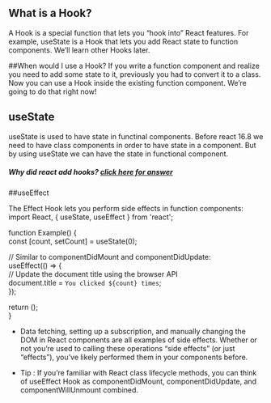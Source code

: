## What is a Hook? 
A Hook is a special function that lets you “hook into” React features. For example, useState is a Hook that lets you add React state to function components. We’ll learn other Hooks later.

##When would I use a Hook? 
If you write a function component and realize you need to add some state to it, previously you had to convert it to a class. Now you can use a Hook inside the existing function component. We’re going to do that right now!

## useState

useState is used to have state in functinal components. Before react 16.8 we need to have class components in order to have state in a component. But by using useState we can have the state in functional component.
##### Why did react add hooks? [click here for answer](https://reactjs.org/docs/hooks-intro.html#motivation)

##useEffect

The Effect Hook lets you perform side effects in function components:
import React, { useState, useEffect } from 'react';

function Example() {  
  const [count, setCount] = useState(0);  

  // Similar to componentDidMount and componentDidUpdate:  
  useEffect(() => {  
    // Update the document title using the browser API  
    document.title = `You clicked ${count} times`;  
  });  

  return ();  
}  

- Data fetching, setting up a subscription, and manually changing the DOM in React components are all examples of side effects. Whether or not you’re used to calling these operations “side effects” (or just “effects”), you’ve likely performed them in your components before.

- Tip : If you’re familiar with React class lifecycle methods, you can think of useEffect Hook as componentDidMount, componentDidUpdate, and componentWillUnmount combined.

